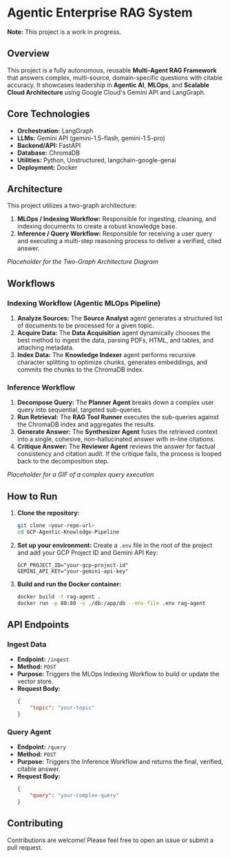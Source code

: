 # Agentic Enterprise RAG System

**Note:** This project is a work in progress.

## Overview

This project is a fully autonomous, reusable **Multi-Agent RAG Framework** that answers complex, multi-source, domain-specific questions with citable accuracy. It showcases leadership in **Agentic AI**, **MLOps**, and **Scalable Cloud Architecture** using Google Cloud's Gemini API and LangGraph.

## Core Technologies

*   **Orchestration:** LangGraph
*   **LLMs:** Gemini API (gemini-1.5-flash, gemini-1.5-pro)
*   **Backend/API:** FastAPI
*   **Database:** ChromaDB
*   **Utilities:** Python, Unstructured, langchain-google-genai
*   **Deployment:** Docker

## Architecture

This project utilizes a two-graph architecture:

1.  **MLOps / Indexing Workflow:** Responsible for ingesting, cleaning, and indexing documents to create a robust knowledge base.
2.  **Inference / Query Workflow:** Responsible for receiving a user query and executing a multi-step reasoning process to deliver a verified, cited answer.

*Placeholder for the Two-Graph Architecture Diagram*

## Workflows

### Indexing Workflow (Agentic MLOps Pipeline)

1.  **Analyze Sources:** The **Source Analyst** agent generates a structured list of documents to be processed for a given topic.
2.  **Acquire Data:** The **Data Acquisition** agent dynamically chooses the best method to ingest the data, parsing PDFs, HTML, and tables, and attaching metadata.
3.  **Index Data:** The **Knowledge Indexer** agent performs recursive character splitting to optimize chunks, generates embeddings, and commits the chunks to the ChromaDB index.

### Inference Workflow

1.  **Decompose Query:** The **Planner Agent** breaks down a complex user query into sequential, targeted sub-queries.
2.  **Run Retrieval:** The **RAG Tool Runner** executes the sub-queries against the ChromaDB index and aggregates the results.
3.  **Generate Answer:** The **Synthesizer Agent** fuses the retrieved context into a single, cohesive, non-hallucinated answer with in-line citations.
4.  **Critique Answer:** The **Reviewer Agent** reviews the answer for factual consistency and citation audit. If the critique fails, the process is looped back to the decomposition step.

*Placeholder for a GIF of a complex query execution*

## How to Run

1.  **Clone the repository:**
    ```bash
    git clone <your-repo-url>
    cd GCP-Agentic-Knowledge-Pipeline
    ```

2.  **Set up your environment:**
    Create a `.env` file in the root of the project and add your GCP Project ID and Gemini API Key:
    ```
    GCP_PROJECT_ID="your-gcp-project-id"
    GEMINI_API_KEY="your-gemini-api-key"
    ```

3.  **Build and run the Docker container:**
    ```bash
    docker build -t rag-agent .
    docker run -p 80:80 -v ./db:/app/db --env-file .env rag-agent
    ```

## API Endpoints

### Ingest Data

*   **Endpoint:** `/ingest`
*   **Method:** `POST`
*   **Purpose:** Triggers the MLOps Indexing Workflow to build or update the vector store.  
*   **Request Body:**
    ```json
    {
        "topic": "your-topic"
    }
    ```

### Query Agent

*   **Endpoint:** `/query`
*   **Method:** `POST`
*   **Purpose:** Triggers the Inference Workflow and returns the final, verified, citable answer.
*   **Request Body:**
    ```json
    {
        "query": "your-complex-query"
    }
    ```

## Contributing

Contributions are welcome! Please feel free to open an issue or submit a pull request.
